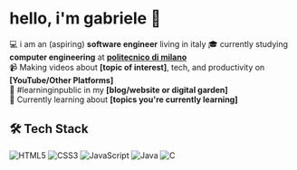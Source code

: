 # hello, i'm gabriele 👋 

💻 i am an (aspiring) **software engineer** living in italy
🎓 currently studying **computer engineering** at **[politecnico di milano](polimi.it)**  
📹 Making videos about **[topic of interest]**, tech, and productivity on **[YouTube/Other Platforms]**  
🌱 #learninginpublic in my **[blog/website or digital garden]**  
💬 Currently learning about **[topics you're currently learning]**

## 🛠 Tech Stack

![HTML5](https://img.shields.io/badge/html5-%23E34F26.svg?style=for-the-badge&logo=html5&logoColor=white)
![CSS3](https://img.shields.io/badge/css3-%231572B6.svg?style=for-the-badge&logo=css3&logoColor=white)
![JavaScript](https://img.shields.io/badge/javascript-%23323330.svg?style=for-the-badge&logo=javascript&logoColor=%23F7DF1E)
![Java](https://img.shields.io/badge/java-%23ED8B00.svg?style=for-the-badge&logo=java&logoColor=white)
![C](https://img.shields.io/badge/c-%2300599C.svg?style=for-the-badge&logo=c&logoColor=white)
